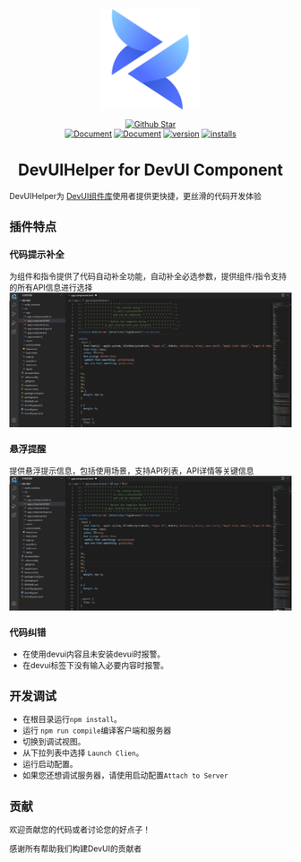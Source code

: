 <p align="center"><a href="https://devui.design/home" target="_blank" rel="noopener noreferrer"><img alt="DevUI Logo" src="logo.svg?sanitize=true" width="180" style="max-width:100%;">
</p>
<p align="center">
  <a href="https://github.com/DevCloudFE/DevUIHelper"><img src="https://img.shields.io/github/stars/DevCloudFE/DevUIHelper.svg?label=github%20stars" alt="Github Star"></a>
</br>
  <a href="README.md"><img src="https://img.shields.io/badge/document-English-blue" alt="Document"></a>
  <a href="README_zh_CN.md"><img src="https://img.shields.io/badge/%E6%96%87%E6%A1%A3-%E4%B8%AD%E6%96%87-blue" alt="Document"></a>
  <a href="https://marketplace.visualstudio.com/items?itemName=sspkuDevUI.devuihelper"><img src="https://img.shields.io/visual-studio-marketplace/v/sspkuDevUI.devuihelper" alt="version"></a>
  <a href="https://marketplace.visualstudio.com/items?itemName=sspkuDevUI.devuihelper"><img src="https://img.shields.io/visual-studio-marketplace/i/sspkuDevUI.devuihelper" alt="installs"></a>
</p>

<h1 align="center">DevUIHelper for DevUI Component</h1>
DevUIHelper为 <a href="https://devui.design/components/get-start" target="_blank">DevUI组件库</a>使用者提供更快捷，更丝滑的代码开发体验

## 插件特点

###  代码提示补全
为组件和指令提供了代码自动补全功能，自动补全必选参数，提供组件/指令支持的所有API信息进行选择
![demo](completion-example.gif)

### 悬浮提醒
提供悬浮提示信息，包括使用场景，支持API列表，API详情等关键信息
![demo](hover-tips-example.gif)

### 代码纠错
- 在使用devui内容且未安装devui时报警。
- 在devui标签下没有输入必要内容时报警。

## 开发调试
- 在根目录运行`npm install`。
- 运行 `npm run compile`编译客户端和服务器
- 切换到调试视图。
- 从下拉列表中选择 `Launch Clien`。
- 运行启动配置。
- 如果您还想调试服务器，请使用启动配置`Attach to Server`


## 贡献

欢迎贡献您的代码或者讨论您的好点子！

感谢所有帮助我们构建DevUI的贡献者
